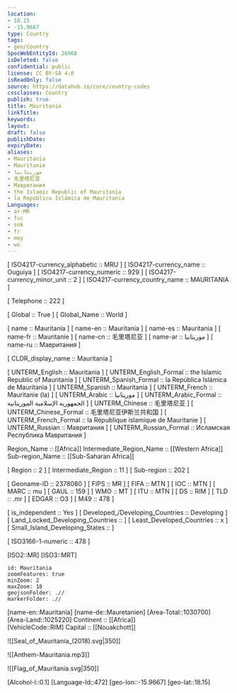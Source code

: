 ```yaml
---
location:
- 18.15
- -15.9667
type: Country
tags:
- geo/Country
SpocWebEntityId: 26968
isDeleted: false
confidential: public
license: CC BY-SA 4.0
isReadOnly: false
source: https://datahub.io/core/country-codes
cssclasses: Country
publish: true
title: Mauritania
linkTitle: 
keywords: 
layout: 
draft: false
publishDate: 
expiryDate: 
aliases:
- Mauritania
- Mauritanie
- موريتانيا
- 毛里塔尼亚
- Мавритания
- the Islamic Republic of Mauritania
- la República Islámica de Mauritania
Languages:
- ar-MR
- fuc
- snk
- fr
- mey
- wo
---
```



[	ISO4217-currency_alphabetic	 :: MRU ] 
[	ISO4217-currency_name	 :: Ouguiya ] 
[	ISO4217-currency_numeric	 :: 929 ] 
[	ISO4217-currency_minor_unit	 :: 2 ] 
[	ISO4217-currency_country_name	 :: MAURITANIA ] 

[	Telephone	 :: 222 ] 

[	Global	 :: True ] 
[	Global_Name	 :: World ] 

[	name	 :: Mauritania ] 
[	name-en	 :: Mauritania ] 
[	name-es	 :: Mauritania ] 
[	name-fr	 :: Mauritanie ] 
[	name-cn	 :: 毛里塔尼亚 ] 
[	name-ar	 :: موريتانيا ] 
[	name-ru	 :: Мавритания ] 

[	CLDR_display_name	 :: Mauritania ] 

[	UNTERM_English	 :: Mauritania ] 
[	UNTERM_English_Formal	 :: the Islamic Republic of Mauritania ] 
[	UNTERM_Spanish_Formal	 :: la República Islámica de Mauritania ] 
[	UNTERM_Spanish	 :: Mauritania ] 
[	UNTERM_French	 :: Mauritanie (la) ] 
[	UNTERM_Arabic	 :: موريتانيا ] 
[	UNTERM_Arabic_Formal	 :: الجمهورية الإسلامية الموريتانية ] 
[	UNTERM_Chinese	 :: 毛里塔尼亚 ] 
[	UNTERM_Chinese_Formal	 :: 毛里塔尼亚伊斯兰共和国 ] 
[	UNTERM_French_Formal	 :: la République islamique de Mauritanie ] 
[	UNTERM_Russian	 :: Мавритания ] 
[	UNTERM_Russian_Formal	 :: Исламская Республика Мавритания ] 

Region_Name ::  [[Africa]] 
Intermediate_Region_Name ::  [[Western Africa]]  
Sub-region_Name ::  [[Sub-Saharan Africa]] 

[	Region	 :: 2 ] 
[	Intermediate_Region	 :: 11 ] 
[	Sub-region	 :: 202 ] 

[	Geoname-ID	 :: 2378080 ] 
[	FIPS	 :: MR ] 
[	FIFA	 :: MTN ] 
[	IOC	 :: MTN ] 
[	MARC	 :: mu ] 
[	GAUL	 :: 159 ] 
[	WMO	 :: MT ] 
[	ITU	 :: MTN ] 
[	DS	 :: RIM ] 
[	TLD	 :: .mr ] 
[	EDGAR	 :: O3 ] 
[	M49	 :: 478 ] 

[	is_independent	 :: Yes ] 
[	Developed_/Developing_Countries	 :: Developing ] 
[	Land_Locked_Developing_Countries	 ::  ] 
[	Least_Developed_Countries	 :: x ] 
[	Small_Island_Developing_States	 ::  ] 

[	ISO3166-1-numeric	 :: 478 ] 



[ISO2::MR] 
[ISO3::MRT] 
```leaflet
id: Mauritania
zoomFeatures: true 
minZoom: 2 
maxZoom: 18
geojsonFolder: .//
markerFolder: .//
```

[name-en::Mauritania] 
[name-de::Mauretanien] 
[Area-Total::1030700] 
[Area-Land::1025220] 
Continent :: [[Africa]]  
[VehicleCode::RIM] 
Capital :: [[Nouakchott]]  

![[Seal_of_Mauritania_(2018).svg|350]] 

![[Anthem-Mauritania.mp3]] 

![[Flag_of_Mauritania.svg|350]] 

[Alcohol-l::0.1] 
[Language-Id::472] 
[geo-lon::-15.9667] 
[geo-lat::18.15] 




